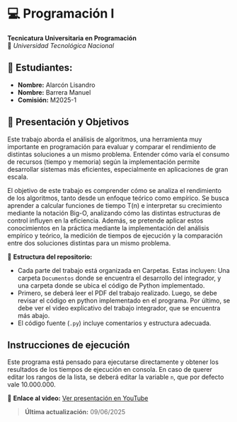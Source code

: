 # 💻 Programación I
**Tecnicatura Universitaria en Programación**  
📍 *Universidad Tecnológica Nacional*  

## 👥 Estudiantes:
- **Nombre:** Alarcón Lisandro
- **Nombre:** Barrera Manuel
- **Comisión:** M2025-1

## 🎯 Presentación y Objetivos
Este trabajo aborda el análisis de algoritmos, una herramienta muy importante en programación para evaluar y comparar el rendimiento de distintas soluciones a un mismo problema. Entender cómo varía el consumo de recursos (tiempo y memoria) según la implementación permite desarrollar sistemas más eficientes, especialmente en aplicaciones de gran escala.

El objetivo de este trabajo es comprender cómo se analiza el rendimiento de los algoritmos, tanto desde un enfoque teórico como empírico. Se busca aprender a calcular funciones de tiempo T(n) e interpretar su crecimiento mediante la notación Big-O, analizando cómo las distintas estructuras de control influyen en la eficiencia. Además, se pretende aplicar estos conocimientos en la práctica mediante la implementación del análisis empírico y teórico, la medición de tiempos de ejecución y la comparación entre dos soluciones distintas para un mismo problema.

📌 **Estructura del repositorio:**  
- Cada parte del trabajo está organizada en Carpetas. Estas incluyen: Una carpeta `Documentos` donde se encuentra el desarrollo del integrador, y una carpeta donde se ubica el código de Python implementado.
- Primero, se deberá leer el PDF del trabajo realizado. Luego, se debe revisar el código en python implementado en el programa. Por último, se debe ver el video explicativo del trabajo integrador, que se encuentra más abajo.
- El código fuente (`.py`) incluye comentarios y estructura adecuada.

## **Instrucciones de ejecución**
Este programa está pensado para ejecutarse directamente y obtener los resultados de los tiempos de ejecución en consola. En caso de querer editar los rangos de la lista, se deberá editar la variable `n`, que por defecto vale 10.000.000.

📢 **Enlace al video:** [Ver presentación en YouTube](https://www.youtube.com/watch?v=0DbwWmvO6qg)
> **Última actualización:** 09/06/2025

